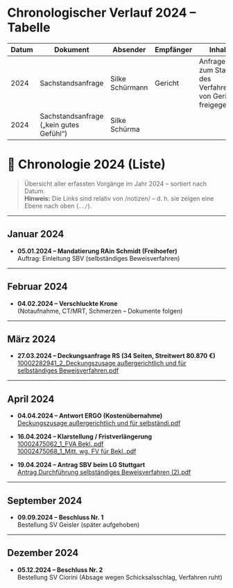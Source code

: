 # Chronologischer Verlauf 2024 – Tabelle

| Datum | Dokument | Absender | Empfänger | Inhalt | Link |
|-------|----------|----------|-----------|--------|------|
| 2024 | Sachstandsanfrage | Silke Schürmann | Gericht | Anfrage zum Stand des Verfahrens, von Gericht freigegeben | [PDF](../verfahren/20252107_Sachstandsanfrage_freigegeben.pdf) |
| 2024 | Sachstandsanfrage („kein gutes Gefühl“) | Silke Schürma
# 📄 Chronologie 2024 (Liste)

> Übersicht aller erfassten Vorgänge im Jahr 2024 – sortiert nach Datum.  
> **Hinweis:** Die Links sind relativ von /notizen/ – d. h. sie zeigen eine Ebene nach oben (`../`).  

---

## Januar 2024

- **05.01.2024 – Mandatierung RAin Schmidt (Freihoefer)**  
  Auftrag: Einleitung SBV (selbständiges Beweisverfahren)  

---

## Februar 2024

- **04.02.2024 – Verschluckte Krone**  
  (Notaufnahme, CT/MRT, Schmerzen – Dokumente folgen)  

---

## März 2024

- **27.03.2024 – Deckungsanfrage RS (34 Seiten, Streitwert 80.870 €)**  
  [10002282941_2_Deckungszusage außergerichtlich und für selbständiges Beweisverfahren.pdf](../10002282941_2_Deckungszusage%20au%C3%9Fergerichtlich%20und%20f%C3%BCr%20selbst%C3%A4ndiges%20Beweisverfahren.pdf)

---

## April 2024

- **04.04.2024 – Antwort ERGO (Kostenübernahme)**  
  [Deckungszusage außergerichtlich und für selbständi.pdf](../Deckungszusage%20au%C3%9Fergerichtlich%20und%20f%C3%BCr%20selbst%C3%A4ndi.pdf)

- **16.04.2024 – Klarstellung / Fristverlängerung**  
  [10002475062_1_FVA Bekl..pdf](../10002475062_1_FVA%20Bekl..pdf)  
  [10002475068_1_Mitt. wg. FV für Bekl..pdf](../10002475068_1_Mitt.%20wg.%20FV%20f%C3%BCr%20Bekl..pdf)

- **19.04.2024 – Antrag SBV beim LG Stuttgart**  
  [Antrag Durchführung selbständiges Beweisverfahren (2).pdf](../Antrag%20Durchf%C3%BChrung%20selbst%C3%A4ndiges%20Beweisverfahren%20(2).pdf)

---

## September 2024

- **09.09.2024 – Beschluss Nr. 1**  
  Bestellung SV Geisler (später aufgehoben)  

---

## Dezember 2024

- **05.12.2024 – Beschluss Nr. 2**  
  Bestellung SV Ciorini (Absage wegen Schicksalsschlag, Verfahren ruht)  
